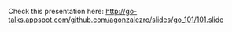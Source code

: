 Check this presentation here: http://go-talks.appspot.com/github.com/agonzalezro/slides/go_101/101.slide
